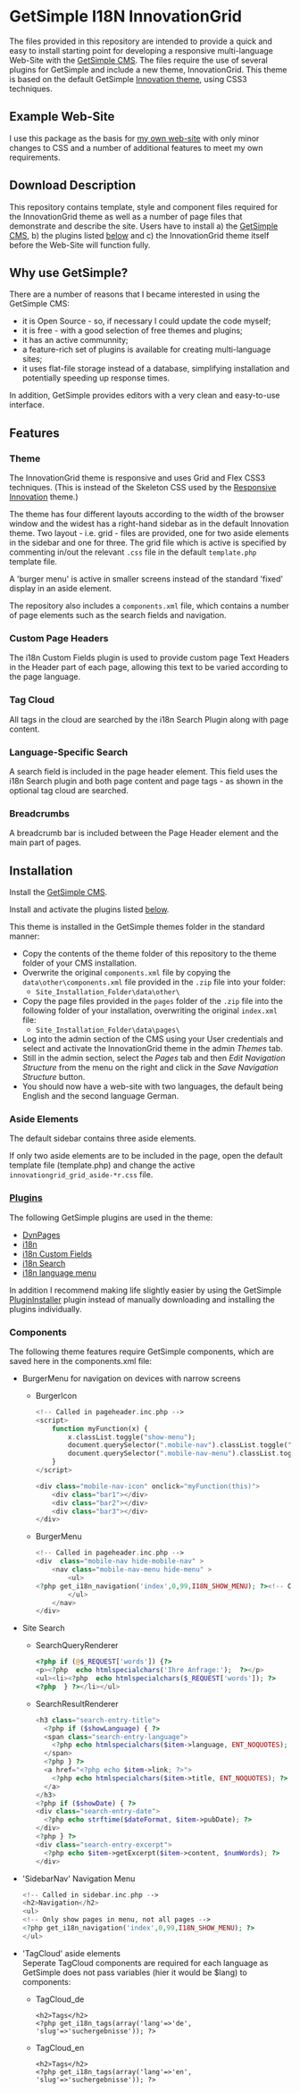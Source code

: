 # GetSimple I18N InnovationGrid

The files provided in this repository are intended to provide a quick and easy to install starting point for developing a responsive multi-language Web-Site with the [GetSimple CMS](http://get-simple.info). The files require the use of several plugins for GetSimple and include a new theme, InnovationGrid. This theme is based on the default GetSimple [Innovation theme](http://get-simple.info/extend/theme/innovation-theme/104/), using CSS3 techniques.

## Example Web-Site

I use this package as the basis for [my own web-site](http://www.alan-amos.de) with only minor changes to CSS and a number of additional features to meet my own requirements.

## Download Description

This repository contains template, style and component files required for the InnovationGrid theme as well as a number of page files that demonstrate and describe the site.
Users have to install a) the [GetSimple CMS](http://get-simple.info/download), b) the plugins listed [below](#plugins) and c) the InnovationGrid theme itself before the Web-Site will function fully.

## Why use GetSimple?

There are a number of reasons that I became interested in using the GetSimple CMS:
* it is Open Source - so, if necessary I could update the code myself;
* it is free - with a good selection of free themes and plugins;
* it has an active communnity;
* a feature-rich set of plugins is available for creating multi-language sites; 
* it uses flat-file storage instead of a database, simplifying installation and potentially speeding up response times.

In addition, GetSimple provides editors with a very clean and easy-to-use interface.  

## Features

### Theme

The InnovationGrid theme is responsive and uses Grid and Flex CSS3 techniques. (This is instead of the Skeleton CSS used by the [Responsive Innovation](http://get-simple.info/extend/theme/responsive-innovation/615/) theme.)

The theme has four different layouts according to the width of the browser window and the widest has a right-hand sidebar as in the default Innovation theme. 
Two layout - i.e. grid - files are provided, one for two aside elements in the sidebar and one for three. The grid file which is active is specified by commenting in/out the relevant `.css` file in the default `template.php` template file.

A 'burger menu' is active in smaller screens instead of the standard 'fixed' display in an aside element.

The repository also includes a `components.xml` file, which contains a number of page elements such as the search fields and navigation.

### Custom Page Headers 

The i18n Custom Fields plugin is used to provide custom page Text Headers in the Header part of each page, allowing this text to be varied according to the page language. 

### Tag Cloud

All tags in the cloud are searched by the i18n Search Plugin along with page content.

### Language-Specific Search

A search field is included in the page header element. This field uses the i18n Search plugin and both page content and page tags - as shown in the optional tag cloud are searched. 

### Breadcrumbs

A breadcrumb bar is included between the Page Header element and the main part of pages. 

## Installation

Install the [GetSimple CMS](http://get-simple.info/download).

Install and activate the plugins listed [below](#plugins).

This theme is installed in the GetSimple themes folder in the standard manner: 
* Copy the contents of the theme folder of this repository to the theme folder of your CMS installation.
* Overwrite the original `components.xml` file by copying the `data\other\components.xml` file provided in the `.zip` file into your folder:
  * `Site_Installation_Folder\data\other\`
* Copy the page files provided in the `pages` folder of the `.zip` file into the following folder of your installation, overwriting the original `index.xml` file:
  * `Site_Installation_Folder\data\pages\`
* Log into the admin section of the CMS using your User credentials and select and activate the InnovationGrid theme in the admin *Themes* tab.
* Still in the admin section, select the *Pages* tab and then *Edit Navigation Structure* from the menu on the right and click in the *Save Navigation Structure* button.
* You should now have a web-site with two languages, the default being English and the second language German. 

### Aside Elements

The default sidebar contains three aside elements. 

If only two aside elements are to be included in the page, open the default template file (template.php) and change the active `innovationgrid_grid_aside-*r.css` file.

### [Plugins](#plugins)
The following GetSimple plugins are used in the theme:
* [DynPages](http://get-simple.info/extend/plugin/dynpages/81/)
* [i18n](http://get-simple.info/extend/plugin/i18n/69/)
* [i18n Custom Fields](http://get-simple.info/extend/plugin/i18n-custom-fields/100/)
* [i18n Search](http://get-simple.info/extend/plugin/i18n-search/82/)
* [i18n language menu](http://get-simple.info/extend/plugin/i18n-language-menu/366/)

In addition I recommend making life slightly easier by using the GetSimple [PluginInstaller](http://get-simple.info/extend/plugin/gs-plugin-installer/955/) plugin instead of manually downloading and installing the plugins individually.

### Components
The following theme features require GetSimple components, which are saved here in the components.xml file:
* BurgerMenu for navigation on devices with narrow screens
  * BurgerIcon
    ```php
    <!-- Called in pageheader.inc.php -->
    <script>
        function myFunction(x) {
            x.classList.toggle("show-menu");
            document.querySelector(".mobile-nav").classList.toggle("hide-mobile-nav");
            document.querySelector(".mobile-nav-menu").classList.toggle("hide-menu");
        }
    </script>

    <div class="mobile-nav-icon" onclick="myFunction(this)">
        <div class="bar1"></div>
        <div class="bar2"></div>
        <div class="bar3"></div>
    </div>
    ```
  * BurgerMenu
    ```php
    <!-- Called in pageheader.inc.php -->
    <div  class="mobile-nav hide-mobile-nav" >
        <nav class="mobile-nav-menu hide-menu" >
            <ul>
    <?php get_i18n_navigation('index',0,99,I18N_SHOW_MENU); ?><!-- Only show pages in menu, not all pages -->
            </ul>
        </nav>
    </div>
    ```

* Site Search
  * SearchQueryRenderer
    ```php
    <?php if (@$_REQUEST['words']) {?>
    <p><?php  echo htmlspecialchars('Ihre Anfrage:');  ?></p>
    <ul><li><?php  echo htmlspecialchars($_REQUEST['words']); ?>
    <?php  } ?></li></ul>
    ``` 
  * SearchResultRenderer
    ```php
    <h3 class="search-entry-title">
      <?php if ($showLanguage) { ?>
      <span class="search-entry-language">
        <?php echo htmlspecialchars($item->language, ENT_NOQUOTES); ?>
      </span>
      <?php } ?>
      <a href="<?php echo $item->link; ?>">
        <?php echo htmlspecialchars($item->title, ENT_NOQUOTES); ?>
      </a>
    </h3>
    <?php if ($showDate) { ?>
    <div class="search-entry-date">
      <?php echo strftime($dateFormat, $item->pubDate); ?>
    </div>
    <?php } ?>
    <div class="search-entry-excerpt">
      <?php echo $item->getExcerpt($item->content, $numWords); ?>
    </div>
    ```
* 'SidebarNav' Navigation Menu
  ```php
  <!-- Called in sidebar.inc.php -->
  <h2>Navigation</h2>
  <ul>
  <!-- Only show pages in menu, not all pages -->
  <?php get_i18n_navigation('index',0,99,I18N_SHOW_MENU); ?>
  </ul>
  ```
* 'TagCloud' aside elements  
Seperate TagCloud components are required for each language as GetSimple does not pass variables (hier it would be $lang) to components:
  * TagCloud_de
    ```
    <h2>Tags</h2>
    <?php get_i18n_tags(array('lang'=>'de', 'slug'=>'suchergebnisse')); ?>
    ``` 
  * TagCloud_en
    ```
    <h2>Tags</h2>
    <?php get_i18n_tags(array('lang'=>'en', 'slug'=>'suchergebnisse')); ?>
    ```


